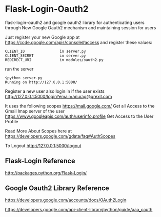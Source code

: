 Flask-Login-Oauth2 
==================

flask-login-oauth2 and google oauth2 library for authenticating users through New Google Oauth2 mechanism and maintaining session for users

Just register your new Google app at https://code.google.com/apis/console#access 
and register these values:

    CLIENT_ID                in server.py
    CLIENT_SECRET            in server.py
    REDIRECT_URI             in modules/oauth2.py

run the server 

    $python server.py
    Running on http://127.0.0.1:5000/

Register a new user also login in if the user exists
http://127.0.0.1:5000/login?email=anurag@grexit.com

It uses the following scopes
https://mail.google.com/                            Get all Access to the Gmail Imap server of the user 
https://www.googleapis.com/auth/userinfo.profile    Get Access to the User Profile 

Read More About Scopes here at https://developers.google.com/gdata/faq#AuthScopes

To Logout
http://127.0.0.1:5000/logout

Flask-Login Reference
---------------------
http://packages.python.org/Flask-Login/

Google Oauth2 Library Reference
-------------------------------

https://developers.google.com/accounts/docs/OAuth2Login

https://developers.google.com/api-client-library/python/guide/aaa_oauth

